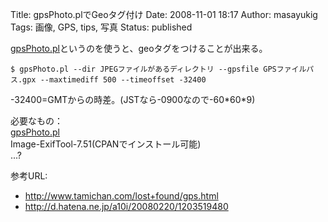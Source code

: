 Title: gpsPhoto.plでGeoタグ付け
Date: 2008-11-01 18:17
Author: masayukig
Tags: 画像, GPS, tips, 写真
Status: published

[gpsPhoto.pl](http://www.carto.net/projects/photoTools/gpsPhoto/)というのを使うと、geoタグをつけることが出来る。

`$ gpsPhoto.pl --dir JPEGファイルがあるディレクトリ --gpsfile GPSファイルパス.gpx --maxtimediff 500 --timeoffset -32400`

-32400=GMTからの時差。(JSTなら-0900なので-60\*60\*9)

必要なもの：  
[gpsPhoto.pl](http://www.carto.net/projects/photoTools/gpsPhoto/)  
Image-ExifTool-7.51(CPANでインストール可能)  
...?

参考URL:

-   <http://www.tamichan.com/lost+found/gps.html>
-   <http://d.hatena.ne.jp/a10i/20080220/1203519480>

